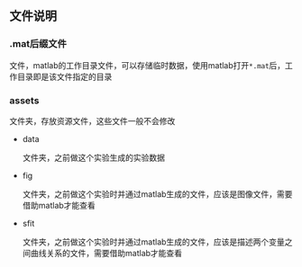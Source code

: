 ## 文件说明

### .mat后缀文件

文件，matlab的工作目录文件，可以存储临时数据，使用matlab打开`*.mat`后，工作目录即是该文件指定的目录

### assets

文件夹，存放资源文件，这些文件一般不会修改

- data

   文件夹，之前做这个实验生成的实验数据

- fig

   文件夹，之前做这个实验时并通过matlab生成的文件，应该是图像文件，需要借助matlab才能查看

- sfit

   文件夹，之前做这个实验时并通过matlab生成的文件，应该是描述两个变量之间曲线关系的文件，需要借助matlab才能查看
